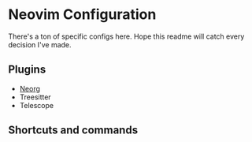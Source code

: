 # Neovim Configuration

There's a ton of specific configs here. Hope this readme will catch every
decision I've made.

## Plugins

- [Neorg](https://github.com/nvim-neorg/neorg)
- Treesitter
- Telescope

## Shortcuts and commands
